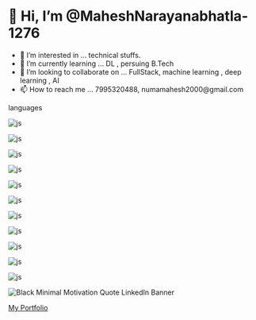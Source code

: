 <h1>👋 Hi, I’m @MaheshNarayanabhatla-1276</h1>
<ul>
<li>👀 I’m interested in ... technical stuffs.</li>
<li>🌱 I’m currently learning ... DL , persuing B.Tech</li>
<li>💞️ I’m looking to collaborate on ...   FullStack, machine learning , deep learning , AI </li>
<li>📫 How to reach me ...    7995320488, numamahesh2000@gmail.com</li>
</ul>

languages
<br/>
<!--- javascript --->
![js](https://img.shields.io/badge/javascript-grey?style=for-the-badge&logo=javascript)
<!--- python --->
![js](https://img.shields.io/badge/python-grey?style=for-the-badge&logo=python)
<!--- jango --->
![js](https://img.shields.io/badge/django-grey?style=for-the-badge&logo=django)
<!--- react --->
![js](https://img.shields.io/badge/react-grey?style=for-the-badge&logo=react) 
<!--- mysql --->
![js](https://img.shields.io/badge/mysql-grey?style=for-the-badge&logo=mysql)
<!--- machine learning --->
![js](https://img.shields.io/badge/sklearn-grey?style=for-the-badge&logo=scikit-learn)
<!--- tensorflow --->
![js](https://img.shields.io/badge/tensorflow-grey?style=for-the-badge&logo=tensorflow)
<!--- node --->
![js](https://img.shields.io/badge/node-grey?style=for-the-badge&logo=node)
<!--- c --->
![js](https://img.shields.io/badge/c-grey?style=for-the-badge&logo=c)
<!--- c++ --->
![js](https://img.shields.io/badge/c++-grey?style=for-the-badge&logo=gnu)
<!--- java --->
![js](https://img.shields.io/badge/java-grey?style=for-the-badge&logo=jdk)

![Black Minimal Motivation Quote LinkedIn Banner](https://github.com/MaheshNarayanabhatla-1276/MaheshNarayanabhatla-1276/assets/66712941/41bc1570-c66d-4f3e-9116-a22eb4745796)

<a href="https://maheshnarayanabhatla.42web.io">  My Portfolio</a> 



<!---
MaheshNarayanabhatla-1276/MaheshNarayanabhatla-1276 is a ✨ special ✨ repository because its `README.md` (this file) appears on your GitHub profile.
You can click the Preview link to take a look at your changes.
--->
